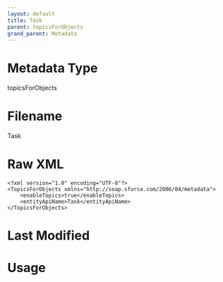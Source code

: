 ```yaml
---
layout: default
title: Task
parent: topicsForObjects
grand_parent: Metadata
---
```

# Metadata Type
topicsForObjects


# Filename 
Task


# Raw XML
```
<?xml version="1.0" encoding="UTF-8"?>
<TopicsForObjects xmlns="http://soap.sforce.com/2006/04/metadata">
    <enableTopics>true</enableTopics>
    <entityApiName>Task</entityApiName>
</TopicsForObjects>
```


# Last Modified


# Usage
